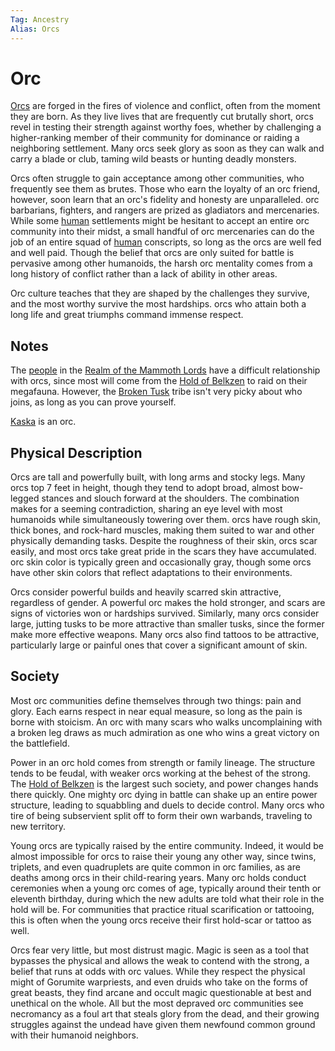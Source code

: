```yaml
---
Tag: Ancestry
Alias: Orcs
---
```

# Orc
[Orcs](https://2e.aonprd.com/Ancestries.aspx?ID=19) are forged in the fires of violence and conflict, often from the moment they are born. As they live lives that are frequently cut brutally short, orcs revel in testing their strength against worthy foes, whether by challenging a higher-ranking member of their community for dominance or raiding a neighboring settlement. Many orcs seek glory as soon as they can walk and carry a blade or club, taming wild beasts or hunting deadly monsters.

Orcs often struggle to gain acceptance among other communities, who frequently see them as brutes. Those who earn the loyalty of an orc friend, however, soon learn that an orc's fidelity and honesty are unparalleled. orc barbarians, fighters, and rangers are prized as gladiators and mercenaries. While some [human](human) settlements might be hesitant to accept an entire orc community into their midst, a small handful of orc mercenaries can do the job of an entire squad of [human](human) conscripts, so long as the orcs are well fed and well paid. Though the belief that orcs are only suited for battle is pervasive among other humanoids, the harsh orc mentality comes from a long history of conflict rather than a lack of ability in other areas.

Orc culture teaches that they are shaped by the challenges they survive, and the most worthy survive the most hardships. orcs who attain both a long life and great triumphs command immense respect.

## Notes
The [people](Kellid) in the [Realm of the Mammoth Lords](Realm-of-the-Mammoth-Lords) have a difficult relationship with orcs, since most will come from the [Hold of Belkzen](Hold-of-Belkzen) to raid on their megafauna. However, the [Broken Tusk](Broken-Tusk) tribe isn't very picky about who joins, as long as you can prove yourself. 

[Kaska](Kaska) is an orc.

## Physical Description
Orcs are tall and powerfully built, with long arms and stocky legs. Many orcs top 7 feet in height, though they tend to adopt broad, almost bow-legged stances and slouch forward at the shoulders. The combination makes for a seeming contradiction, sharing an eye level with most humanoids while simultaneously towering over them. orcs have rough skin, thick bones, and rock-hard muscles, making them suited to war and other physically demanding tasks. Despite the roughness of their skin, orcs scar easily, and most orcs take great pride in the scars they have accumulated. orc skin color is typically green and occasionally gray, though some orcs have other skin colors that reflect adaptations to their environments.  
  
Orcs consider powerful builds and heavily scarred skin attractive, regardless of gender. A powerful orc makes the hold stronger, and scars are signs of victories won or hardships survived. Similarly, many orcs consider large, jutting tusks to be more attractive than smaller tusks, since the former make more effective weapons. Many orcs also find tattoos to be attractive, particularly large or painful ones that cover a significant amount of skin.  

## Society
Most orc communities define themselves through two things: pain and glory. Each earns respect in near equal measure, so long as the pain is borne with stoicism. An orc with many scars who walks uncomplaining with a broken leg draws as much admiration as one who wins a great victory on the battlefield.  
  
Power in an orc hold comes from strength or family lineage. The structure tends to be feudal, with weaker orcs working at the behest of the strong. The [Hold of Belkzen](Hold-of-Belkzen) is the largest such society, and power changes hands there quickly. One mighty orc dying in battle can shake up an entire power structure, leading to squabbling and duels to decide control. Many orcs who tire of being subservient split off to form their own warbands, traveling to new territory.  
  
Young orcs are typically raised by the entire community. Indeed, it would be almost impossible for orcs to raise their young any other way, since twins, triplets, and even quadruplets are quite common in orc families, as are deaths among orcs in their child-rearing years. Many orc holds conduct ceremonies when a young orc comes of age, typically around their tenth or eleventh birthday, during which the new adults are told what their role in the hold will be. For communities that practice ritual scarification or tattooing, this is often when the young orcs receive their first hold-scar or tattoo as well.  
  
Orcs fear very little, but most distrust magic. Magic is seen as a tool that bypasses the physical and allows the weak to contend with the strong, a belief that runs at odds with orc values. While they respect the physical might of Gorumite warpriests, and even druids who take on the forms of great beasts, they find arcane and occult magic questionable at best and unethical on the whole. All but the most depraved orc communities see necromancy as a foul art that steals glory from the dead, and their growing struggles against the undead have given them newfound common ground with their humanoid neighbors.